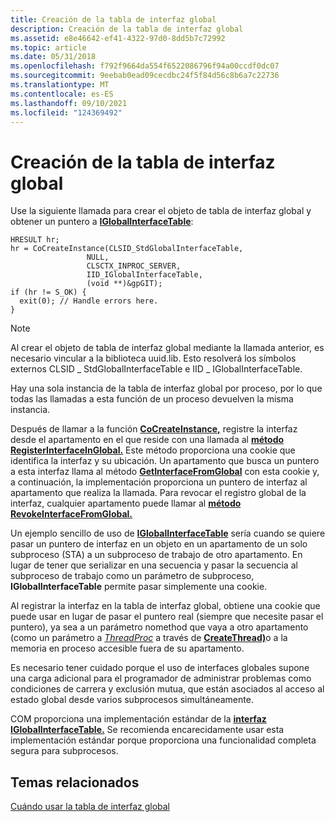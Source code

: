 ```yaml
---
title: Creación de la tabla de interfaz global
description: Creación de la tabla de interfaz global
ms.assetid: e8e46642-ef41-4322-97d0-8dd5b7c72992
ms.topic: article
ms.date: 05/31/2018
ms.openlocfilehash: f792f9664da554f6522086796f94a00ccdf0dc07
ms.sourcegitcommit: 9eebab0ead09cecdbc24f5f84d56c8b6a7c22736
ms.translationtype: MT
ms.contentlocale: es-ES
ms.lasthandoff: 09/10/2021
ms.locfileid: "124369492"
---
```

# <a name="creating-the-global-interface-table"></a>Creación de la tabla de interfaz global

Use la siguiente llamada para crear el objeto de tabla de interfaz global y obtener un puntero a [**IGlobalInterfaceTable**](/windows/desktop/api/ObjIdl/nn-objidl-iglobalinterfacetable):

``` syntax
HRESULT hr;
hr = CoCreateInstance(CLSID_StdGlobalInterfaceTable,
                 NULL,
                 CLSCTX_INPROC_SERVER,
                 IID_IGlobalInterfaceTable,
                 (void **)&gpGIT);
if (hr != S_OK) {
  exit(0); // Handle errors here.
}
```

> [!Note]  
> Al crear el objeto de tabla de interfaz global mediante la llamada anterior, es necesario vincular a la biblioteca uuid.lib. Esto resolverá los símbolos externos CLSID \_ StdGlobalInterfaceTable e IID \_ IGlobalInterfaceTable.

 

Hay una sola instancia de la tabla de interfaz global por proceso, por lo que todas las llamadas a esta función de un proceso devuelven la misma instancia.

Después de llamar a la función [**CoCreateInstance,**](/windows/desktop/api/combaseapi/nf-combaseapi-cocreateinstance) registre la interfaz desde el apartamento en el que reside con una llamada al [**método RegisterInterfaceInGlobal.**](/windows/win32/api/objidl/nf-objidl-iglobalinterfacetable-registerinterfaceinglobal) Este método proporciona una cookie que identifica la interfaz y su ubicación. Un apartamento que busca un puntero a esta interfaz llama al método [**GetInterfaceFromGlobal**](/windows/win32/api/objidl/nf-objidl-iglobalinterfacetable-getinterfacefromglobal) con esta cookie y, a continuación, la implementación proporciona un puntero de interfaz al apartamento que realiza la llamada. Para revocar el registro global de la interfaz, cualquier apartamento puede llamar al [**método RevokeInterfaceFromGlobal.**](/windows/win32/api/objidl/nf-objidl-iglobalinterfacetable-revokeinterfacefromglobal)

Un ejemplo sencillo de uso de [**IGlobalInterfaceTable**](/windows/desktop/api/ObjIdl/nn-objidl-iglobalinterfacetable) sería cuando se quiere pasar un puntero de interfaz en un objeto en un apartamento de un solo subproceso (STA) a un subproceso de trabajo de otro apartamento. En lugar de tener que serializar en una secuencia y pasar la secuencia al subproceso de trabajo como un parámetro de subproceso, **IGlobalInterfaceTable** permite pasar simplemente una cookie.

Al registrar la interfaz en la tabla de interfaz global, obtiene una cookie que puede usar en lugar de pasar el puntero real (siempre que necesite pasar el puntero), ya sea a un parámetro nomethod que vaya a otro apartamento (como un parámetro a [*ThreadProc*](/previous-versions/windows/desktop/legacy/ms686736(v=vs.85)) a través de [**CreateThread)**](/windows/desktop/api/processthreadsapi/nf-processthreadsapi-createthread)o a la memoria en proceso accesible fuera de su apartamento.

Es necesario tener cuidado porque el uso de interfaces globales supone una carga adicional para el programador de administrar problemas como condiciones de carrera y exclusión mutua, que están asociados al acceso al estado global desde varios subprocesos simultáneamente.

COM proporciona una implementación estándar de la [**interfaz IGlobalInterfaceTable.**](/windows/desktop/api/ObjIdl/nn-objidl-iglobalinterfacetable) Se recomienda encarecidamente usar esta implementación estándar porque proporciona una funcionalidad completa segura para subprocesos.

## <a name="related-topics"></a>Temas relacionados

<dl> <dt>

[Cuándo usar la tabla de interfaz global](when-to-use-the-global-interface-table.md)
</dt> </dl>

 

 
